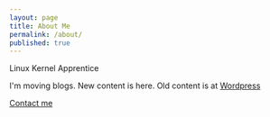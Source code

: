```yaml
---
layout: page
title: About Me
permalink: /about/
published: true
---
```


Linux Kernel Apprentice

I'm moving blogs.  New content is here. Old content is at [Wordpress](amsfield22.wordpress.com)

[Contact me](mailto:amsfield22@gmail.com)

